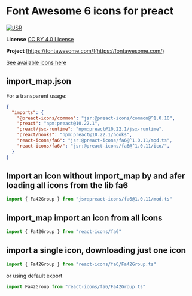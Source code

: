# Font Awesome 6 icons for preact

[![JSR](https://jsr.io/badges/@preact-icons/fa6)](https://jsr.io/@preact-icons/fa6)

**License** [CC BY 4.0 License](https://creativecommons.org/licenses/by/4.0/)

**Project** [https://fontawesome.com/](https://fontawesome.com/)

[See available icons here](https://react-icons.deno.dev/fa6)

## import_map.json

For a transparent usage:

```json
{
  "imports": {
    "@preact-icons/common": "jsr:@preact-icons/common@^1.0.10",
    "preact": "npm:preact@10.22.1",
    "preact/jsx-runtime": "npm:preact@10.22.1/jsx-runtime",
    "preact/hooks": "npm:preact@10.22.1/hooks",
    "react-icons/fa6": "jsr:@preact-icons/fa6@^1.0.11/mod.ts",
    "react-icons/fa6/": "jsr:@preact-icons/fa6@^1.0.11/ico/",
  }
}
```

## Import an icon without import_map by and afer loading all icons from the lib fa6

```ts
import { Fa42Group } from "jsr:preact-icons/fa6@1.0.11/mod.ts"
```

## import_map import an icon from all icons

```ts
import { Fa42Group } from "react-icons/fa6"
```

## import a single icon, downloading just one icon

```ts
import { Fa42Group } from "react-icons/fa6/Fa42Group.ts"
```

or using default export

```ts
import Fa42Group from "react-icons/fa6/Fa42Group.ts"
```

